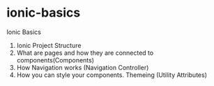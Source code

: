 # ionic-basics
Ionic Basics
1. Ionic Project Structure
2. What are pages and how they are connected to components(Components)
3. How Navigation works (Navigation Controller)
4. How you can style your components. Themeing (Utility Attributes)
